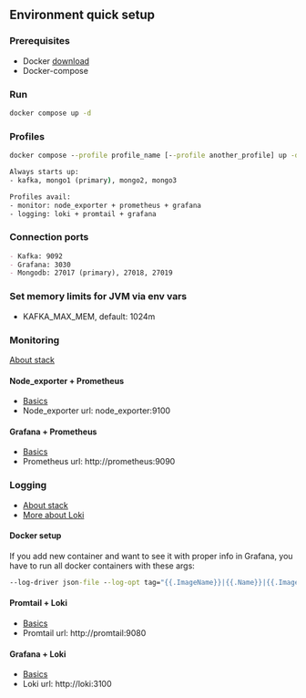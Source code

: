 ## Environment quick setup
### Prerequisites
* Docker [download](https://www.docker.com/get-started/)
* Docker-compose

### Run
```cmd
docker compose up -d
```

### Profiles
```cmd
docker compose --profile profile_name [--profile another_profile] up -d

Always starts up:
- kafka, mongo1 (primary), mongo2, mongo3

Profiles avail:
- monitor: node_exporter + prometheus + grafana
- logging: loki + promtail + grafana
```

### Connection ports
```md
- Kafka: 9092
- Grafana: 3030
- Mongodb: 27017 (primary), 27018, 27019
```

### Set memory limits for JVM via env vars
- KAFKA_MAX_MEM, default: 1024m

### Monitoring
[About stack](https://habr.com/ru/amp/post/652185/)

#### Node_exporter + Prometheus
- [Basics](https://prometheus.io/docs/guides/node-exporter/)
- Node_exporter url: node_exporter:9100

#### Grafana + Prometheus
- [Basics](https://prometheus.io/docs/visualization/grafana/)
- Prometheus url: http://prometheus:9090

### Logging
- [About stack](https://grafana.com/oss/loki/)
- [More about Loki](https://habr.com/ru/company/badoo/blog/507718/)

#### Docker setup
If you add new container and want to see it with proper info in Grafana,
you have to run all docker containers with these args:

```cmd
--log-driver json-file --log-opt tag="{{.ImageName}}|{{.Name}}|{{.ImageFullID}}|{{.FullID}}"
```

#### Promtail + Loki
- [Basics](https://grafana.com/docs/loki/latest/clients/promtail/)
- Promtail url: http://promtail:9080

#### Grafana + Loki
- [Basics](https://youtu.be/HDpE9v1Syz8)
- Loki url: http://loki:3100
